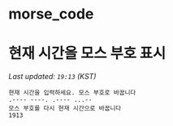 # morse_code
# 현재 시간을 모스 부호 표시
<!-- MORSE_TIME_START -->
_Last updated: `19:13` (KST)_

```
현재 시간을 입력하세요. 모스 부호로 바꿉니다
.---- ----. .---- ...--
모스 부호를 다시 현재 시간으로 바꿉니다
1913
```
<!-- MORSE_TIME_END -->
